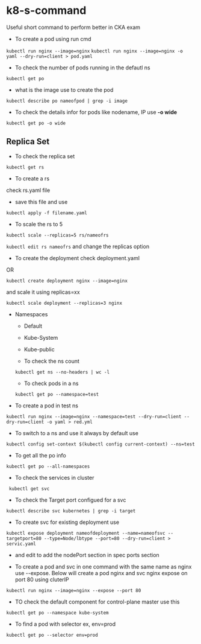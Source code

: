 # k8-s-command
Useful short command to perform better in CKA exam

- To create a pod using run cmd

`kubectl run nginx --image=nginx`
`kubectl run nginx --image=nginx -o yaml --dry-run=client > pod.yaml`

- To check the number of pods running in the defautl ns

`kubectl get po`

- what is the image use to create the pod

`kubectl describe po nameofpod | grep -i image`

- To check the details infor for pods like nodename, IP use **-o wide**

`kubectl get po -o wide`

## Replica Set

- To check the replica set

`kubectl get rs`

- To create a rs

check rs.yaml file

- save this file and use

`kubectl apply -f filename.yaml`

- To scale the rs to 5

`kubectl scale --replicas=5 rs/nameofrs`

`kubectl edit rs nameofrs`
and change the replicas option

- To create the deployment check deployment.yaml

OR

`kubectl create deployment nginx --image=nginx`

and scale it using replicas=xx

`kubectl scale deployment --replicas=3 nginx`

- Namespaces
  - Default
  - Kube-System
  - Kube-public

  - To check the ns count 

  `kubectl get ns --no-headers | wc -l`

  - To check pods in a ns

  `kubectl get po --namespace=test`

- To create a pod in test ns

`kubectl run nginx --image=nginx --namespace=test --dry-run=client --dry-run=client -o yaml > red.yml`
- To switch to a ns and use it always by default use

`kubectl config set-context $(kubectl config current-context) --ns=test`

- To get all the po info

`kubectl get po --all-namespaces`

- To check the services in cluster

` kubectl get svc`

- To check the Target port configued for a svc

`kubectl describe svc kubernetes | grep -i target`

- To create svc for existing deployment use

`kubectl expose deployment nameofdeployment --name=nameofsvc --targetport=80 --type=Node/lbtype --port=80 --dry-run=client > servic.yaml`

  - and edit to add the nodePort section in spec ports section

- To create a pod and svc in one command with the same name as nginx use --expose. Below will create a pod nginx and svc nginx expose on port 80 using cluterIP

`kubectl run nginx --image=nginx --expose --port 80`

- TO check the default component for control-plane master use this

`kubectl get po --namespace kube-system`

- To find a pod with selector ex, env=prod

`kubectl get po --selector env=prod`